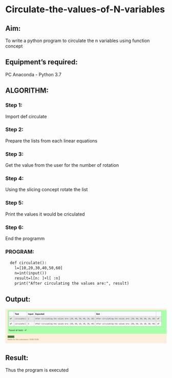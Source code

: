 # Circulate-the-values-of-N-variables
## Aim:
To write a python program to circulate the n variables using function concept
## Equipment’s required:
PC
Anaconda - Python 3.7
## ALGORITHM:
### Step 1:
Import def circulate

### Step 2:
Prepare the lists from each linear equations

### Step 3:
Get the value from the user for the number of rotation

### Step 4:
Using the slicing concept rotate the list

### Step 5:
Print the values it would be criculated

### Step 6:
End the programm

### PROGRAM: 
~~~
  def circulate():
    l=[10,20,30,40,50,60]
    n=int(input())
    result=l[n: ]+l[ :n]
    print("After circulating the values are:", result)

~~~

## Output:
![Output 1](DDD2.png)

## Result:
Thus the program is executed